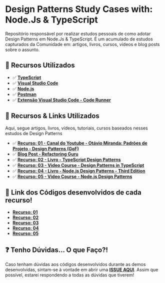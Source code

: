 # Design Patterns Study Cases with: Node.Js & TypeScript

Repositório responsável por realizar estudos pessoais de como adotar Design Patterns em Node.Js & TypeScript. É um acumulado de estudos capturados da Comunidade em: artigos, livros, cursos, vídeos e blog posts sobre o assunto.

## 🚀 Recursos Utilizados

- ✅ **[TypeScript](https://www.typescriptlang.org/download)**
- ✅ **[Visual Studio Code](https://code.visualstudio.com/?WT.mc_id=javascript-14034-gllemos)**
- ✅ **[Node.js](https://nodejs.org/en/)**
- ✅ **[Postman](https://www.getpostman.com/)**
- ✅ **[Extensão Visual Studio Code - Code Runner](https://marketplace.visualstudio.com/items?itemName=formulahendry.code-runner&WT.mc_id=javascript-14034-gllemos)**

## 📕 Recursos & Links Utilizados

Aqui, segue artigos, livros, vídeos, tutoriais, cursos baseados nesses estudos de Design Patterns

- ✅ **[Recurso: 01 - Canal do Youtube - Otávio Miranda: Padrões de Projeto - Design Patterns (GoF)](https://www.youtube.com/playlist?list=PLbIBj8vQhvm0VY5YrMrafWaQY2EnJ3j8H)**
- ✅ **[Blog Post - Refactoring Guru](https://refactoring.guru/pt-br/design-patterns)**
- ✅ **[Recurso: 02 - Livro - TypeScript Design Patterns](https://g.co/kgs/bpehza)**
- ✅ **[Recurso: 03 - Video Course - Design Patterns in TypeScript](https://learning.oreilly.com/videos/design-patterns-in/9781789347951)**
- ✅ **[Recurso: 04 - Livro - Node.js Design Patterns - Third Edition](https://g.co/kgs/w1DbSU)**
- ✅ **[Recurso: 05 - Video Course - Node.js Design Patterns](https://learning.oreilly.com/videos/node-js-design-patterns/9781789538397)**

## 📌 Link dos Códigos desenvolvidos de cada recurso!

- **[Recurso: 01](./recurso-01/README.md)**
- **[Recurso: 02](./recurso-02/README.md)**
- **[Recurso: 03](./recurso-03/README.md)**
- **[Recurso: 04](./recurso-04/README.md)**
- **[Recurso: 05](./recurso-05/README.md)**

## ❓ Tenho Dúvidas... O que Faço?!

Caso tenham dúvidas aos códigos desenvolvidos durante as demos desenvolvidas, sintam-se à vontade em abrir uma **[ISSUE AQUI](https://github.com/glaucia86/design-patterns-studies-node-ts/issues)**. Assim que possível, estarei respondendo a todas as dúvidas que tiverem!
